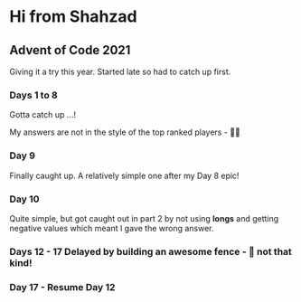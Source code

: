# Hi from Shahzad

## Advent of Code 2021

Giving it a try this year. Started late so had to catch up first.

### Days 1 to 8

Gotta catch up ...!

My answers are not in the style of the top ranked players - 👴😂

### Day 9

Finally caught up. A relatively simple one after my Day 8 epic!

### Day 10

Quite simple, but got caught out in part 2 by not using **longs** and getting negative values which meant I gave the wrong answer.

### Days 12 - 17 Delayed by building an awesome **fence** - 🤺 not that kind!

### Day 17 - Resume Day 12

